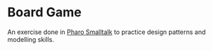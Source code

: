 # Board Game
An exercise done in [Pharo Smalltalk](https://pharo.org/) to practice design patterns and modelling skills.
